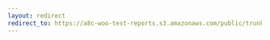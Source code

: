 ```yaml
---
layout: redirect
redirect_to: https://a8c-woo-test-reports.s3.amazonaws.com/public/trunk/8470745076/e2e/index.html
---
```

